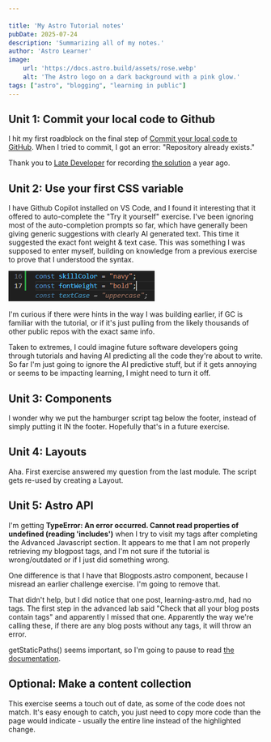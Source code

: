 ```yaml
---
 
title: 'My Astro Tutorial notes'
pubDate: 2025-07-24
description: 'Summarizing all of my notes.'
author: 'Astro Learner'
image:
    url: 'https://docs.astro.build/assets/rose.webp'
    alt: 'The Astro logo on a dark background with a pink glow.'
tags: ["astro", "blogging", "learning in public"]
---
```


## Unit 1: Commit your local code to Github

I hit my first roadblock on the final step of [Commit your local code to GitHub](https://docs.astro.build/en/tutorial/1-setup/4/). When I tried to commit, I got an error: "Repository already exists."
    
Thank you to [Late Developer](https://www.youtube.com/@latedeveloper7836) for recording [the solution](https://www.youtube.com/watch?v=6WWf-iem3oA) a year ago.

## Unit 2: Use your first CSS variable

I have Github Copilot installed on VS Code, and I found it interesting that it offered to auto-complete the "Try it yourself" exercise.  I've been ignoring most of the auto-completion prompts so far, which have generally been giving generic suggestions with clearly AI generated text.  This time it suggested the exact font weight & text case. This was something I was supposed to enter myself, building on knowledge from a previous exercise to prove that I understood the syntax.

![Screenshot of Github Copilot suggestion](/src/images/2-pages-4-github-copilot-predictive-text.png)

I'm curious if there were hints in the way I was building earlier, if GC is familiar with the tutorial, or if it's just pulling from the likely thousands of other public repos with the exact same info.  

Taken to extremes, I could imagine future software developers going through tutorials and having AI predicting all the code they're about to write. So far I'm just going to ignore the AI predictive stuff, but if it gets annoying or seems to be impacting learning, I might need to turn it off.

## Unit 3: Components

I wonder why we put the hamburger script tag below the footer, instead of simply putting it IN the footer.  Hopefully that's in a future exercise.

## Unit 4: Layouts

Aha. First exercise answered my question from the last module. The script gets re-used by creating a Layout.

## Unit 5: Astro API

I'm getting <b>TypeError: An error occurred. Cannot read properties of undefined (reading 'includes')</b> when I try to visit my tags after completing the Advanced Javascript section. It appears to me that I am not properly retrieving my blogpost tags, and I'm not sure if the tutorial is wrong/outdated or if I just did something wrong.  

One difference is that I have that Blogposts.astro component, because I misread an earlier challenge exercise. I'm going to remove that.

That didn't help, but I did notice that one post, learning-astro.md, had no tags. The first step in the advanced lab said "Check that all your blog posts contain tags" and apparently I missed that one.  Apparently the way we're calling these, if there are any blog posts without any tags, it will throw an error.

getStaticPaths() seems important, so I'm going to pause to read <a href="https://docs.astro.build/en/reference/routing-reference/#getstaticpaths">the documentation</a>.

## Optional: Make a content collection

This exercise seems a touch out of date, as some of the code does not match.  It's easy enough to catch, you just need to copy more code than the page would indicate - usually the entire line instead of the highlighted change.
